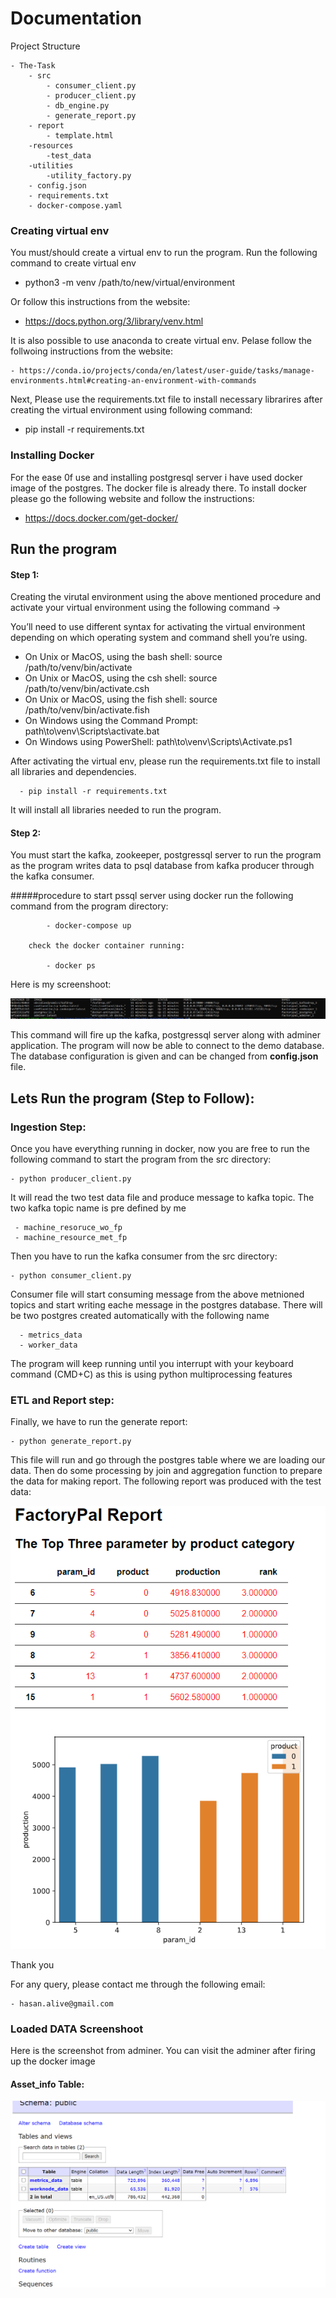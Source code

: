 # Documentation

Project Structure

    - The-Task
        - src
            - consumer_client.py
            - producer_client.py
            - db_engine.py
            - generate_report.py
        - report
            - template.html
        -resources
            -test_data
        -utilities
            -utility_factory.py
        - config.json
        - requirements.txt
        - docker-compose.yaml

### Creating virtual env
You must/should create a virtual env to run the program. 
Run the following command to create virtual env 

- python3 -m venv /path/to/new/virtual/environment

Or follow this instructions from the website:

- https://docs.python.org/3/library/venv.html

It is also possible to use anaconda to create virtual env. Pelase follow the follwoing instructions from the website:
    
    - https://conda.io/projects/conda/en/latest/user-guide/tasks/manage-environments.html#creating-an-environment-with-commands

Next, Please use the requirements.txt file to install necessary librarires after creating the virtual environment using following command:

 - pip install -r requirements.txt 

### Installing Docker
For the ease 0f use and installing postgresql server i have used docker image of the postgres. The docker file is already there.
To install docker please go the following website and follow the instructions:

 - https://docs.docker.com/get-docker/

## Run the program

#### Step 1:
Creating the virutal environment using the above mentioned procedure
and
activate your virtual environment using the following command -> 

You’ll need to use different syntax for activating the virtual environment depending on which operating system and command shell you’re using.

- On Unix or MacOS, using the bash shell: source /path/to/venv/bin/activate
- On Unix or MacOS, using the csh shell: source /path/to/venv/bin/activate.csh
- On Unix or MacOS, using the fish shell: source /path/to/venv/bin/activate.fish
- On Windows using the Command Prompt: path\to\venv\Scripts\activate.bat
- On Windows using PowerShell: path\to\venv\Scripts\Activate.ps1

After activating the virtual env, please run the requirements.txt file to install all libraries and dependencies.

      - pip install -r requirements.txt 

It will install all libraries needed to run the program.


#### Step 2:
You must start the kafka, zookeeper, postgressql server to run the program as the program writes data to psql database from kafka producer through the kafka consumer.

#####procedure to start pssql server using docker
        run the following command from the program directory:

            - docker-compose up
        
        check the docker container running:

            - docker ps

Here is my screenshoot:

![Docker Info](img/docke.png)


This command will fire up the kafka, postgressql server along with adminer application. The program will now be able to connect to the demo database.
The database configuration is given and can be changed from <strong>config.json</strong> file.

## Lets Run the program (Step to Follow):
### Ingestion Step:

Once you have everything running in docker, now you are free to run the following command to start the program from the src directory:

    - python producer_client.py

It will read the two test data file and produce message to kafka topic. The two kafka topic name is pre defined by me
    
     - machine_resoruce_wo_fp
     - machine_resource_met_fp


Then you have to run the kafka consumer from the src directory:

    - python consumer_client.py

Consumer file will start consuming message from the above metnioned topics and start writing eache message in the postgres database. There will be two postgres created automatically
with the following name
    
      - metrics_data
      - worker_data

The program will keep running until you interrupt with your keyboard command (CMD+C) as this is using python multiprocessing features

### ETL and Report step:

Finally, we have to run the generate report:

    - python generate_report.py

This file will run and go through the postgres table where we are loading our data. Then do some processing by join and aggregation function to
prepare the data for making report.
The following report was produced with the test data:


![Report Info](img/report_test.png)

Thank you


For any query, please contact me through the following email:
    
    - hasan.alive@gmail.com


### Loaded DATA Screenshoot
Here is the screenshot from adminer. You can visit the adminer after firing up the docker image

#### Asset_info Table:

![Adminer Info](img/data_adminer.png)


